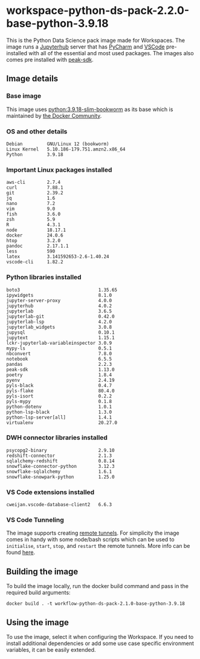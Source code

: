 # workspace-python-ds-pack-2.2.0-base-python-3.9.18
This is the Python Data Science pack image made for Workspaces. 
The image runs a [Jupyterhub](https://jupyter.org/hub) server that has [PyCharm](https://lp.jetbrains.com/projector/) and [VSCode](https://github.com/coder/code-server) pre-installed with all of the essential and most used packages.
The images also comes pre installed with [peak-sdk](https://docs.peak.ai/sdk/).

## Image details
### Base image
This image uses [python:3.9.18-slim-bookworm](https://hub.docker.com/layers/library/python/3.9.18-slim-bookworm/images/sha256-3b4e3a36cce74c444b333a26958d65d08b0ded00869f1557faffe8d131a0bdc6?context=explore) as its base which is maintained by [the Docker Community](https://github.com/docker-library/python).

### OS and other details
```
Debian         GNU/Linux 12 (bookworm)
Linux Kernel   5.10.186-179.751.amzn2.x86_64
Python         3.9.18
```

### Important Linux packages installed
```
aws-cli        2.7.4
curl           7.88.1
git            2.39.2
jq             1.6
nano           7.2
vim            9.0
fish           3.6.0
zsh            5.9
R              4.3.1
node           18.17.1
docker         24.0.6
htop           3.2.0
pandoc         2.17.1.1
less           590
latex          3.141592653-2.6-1.40.24
vscode-cli     1.82.2
```

### Python libraries installed
```
boto3                             1.35.65
ipywidgets                        8.1.0
jupyter-server-proxy              4.0.0
jupyterhub                        4.0.2
jupyterlab                        3.6.5
jupyterlab-git                    0.42.0
jupyterlab-lsp                    4.2.0
jupyterlab_widgets                3.0.8
jupysql                           0.10.1
jupytext                          1.15.1
lckr-jupyterlab-variableinspector 3.0.9
mypy-ls                           0.5.1
nbconvert                         7.8.0
notebook                          6.5.5
pandas                            2.2.3
peak-sdk                          1.13.0
poetry                            1.8.4
pyenv                             2.4.19
pyls-black                        0.4.7
pyls-flake                        80.4.0
pyls-isort                        0.2.2
pyls-mypy                         0.1.8
python-dotenv                     1.0.1
python-lsp-black                  1.3.0
python-lsp-server[all]            1.4.1
virtualenv                        20.27.0
```

### DWH connector libraries installed
```
psycopg2-binary                   2.9.10
redshift-connector                2.1.3
sqlalchemy-redshift               0.8.14
snowflake-connector-python        3.12.3
snowflake-sqlalchemy              1.6.1
snowflake-snowpark-python         1.25.0
```

### VS Code extensions installed
```
cweijan.vscode-database-client2   6.6.3    
```

### VS Code Tunneling

The image supports creating [remote tunnels](https://code.visualstudio.com/docs/remote/tunnels). For simplicity the image comes in handy with some node/bash scripts which can be used to `initialise`, `start`, `stop`, and `restart` the remote tunnels. More info can be found [here](./TUNNELING.md).

## Building the image
To build the image locally, run the docker build command and pass in the required build arguments:
```
docker build . -t workflow-python-ds-pack-2.1.0-base-python-3.9.18
```

## Using the image
To use the image, select it when configuring the Workspace.
If you need to install additional dependencies or add some use case specific environment variables, it can be easily extended.
